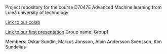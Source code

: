 Project repository for the course D7047E Advanced Machine learning from Luleå university of technology

[Link to our colab](https://colab.research.google.com/drive/1AcM7eQ9w4B2tS3roOwQH6ftdUEmJvHxv)

[Link to our first presentation](https://docs.google.com/presentation/d/1dgvKLsab8M_Wq6KIaXMsTl_8UBaqPvpFyzO35DfrMFo/edit?usp=sharing)
Group name: Group1


Members: Oskar Sundin, Markus Jonsson, Albin Andersson Svensson, Kim Sundelius
